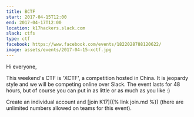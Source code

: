```yaml
---
title: BCTF
start: 2017-04-15T12:00
end: 2017-04-17T12:00
location: k17hackers.slack.com
slack: ctfs
type: ctf
facebook: https://www.facebook.com/events/1822028788120622/
image: assets/events/2017-04-15-xctf.jpg
---
```


Hi everyone,

This weekend's CTF is 'XCTF', a competition hosted in China. It is jeopardy
style and we will be competing online over Slack. The event lasts for 48 hours,
but of course you can put in as little or as much as you like :)

Create an individual account and [join K17]({% link join.md %}) (there are unlimited numbers allowed
on teams for this event).
